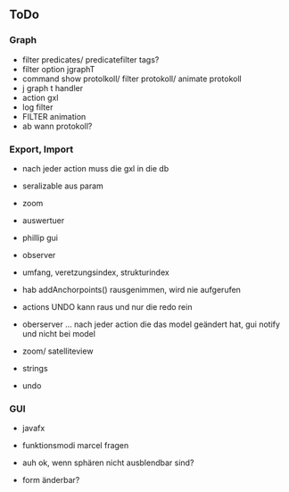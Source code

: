 ## ToDo 
### Graph
- filter predicates/ predicatefilter tags?
- filter option jgraphT 
- command show protolkoll/ filter protokoll/ animate protokoll
- j graph t handler
- action gxl
- log filter 
-  FILTER animation
- ab wann protokoll? 

### Export, Import
- nach jeder action muss die gxl in die db
- seralizable aus param
- zoom
- auswertuer
- phillip gui
- observer
- umfang, veretzungsindex, strukturindex
- hab addAnchorpoints() rausgenimmen, wird nie aufgerufen
- actions UNDO kann raus und nur die redo rein

- oberserver ... nach jeder action die das model geändert hat, gui notify und nicht bei model 
- zoom/ satelliteview
- strings
- undo

### GUI
- javafx

- funktionsmodi marcel fragen
- auh ok, wenn sphären nicht ausblendbar sind?
- form änderbar?